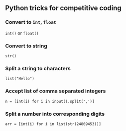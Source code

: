 ## Python tricks for competitive coding

### Convert to `int`, `float`
`int()` or `float()`

### Convert to string
`str()`

### Split a string to characters
`list("Hello")`

### Accept list of comma separated integers
```
n = [int(i) for i in input().split(',')]
```

### Split a number into corresponding digits
```
arr = [int(i) for i in list(str(24869453))]
```
